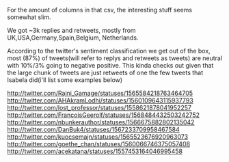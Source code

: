 For the amount of columns in that csv, the interesting stuff seems somewhat slim.

We got ~3k replies and retweets, mostly from UK,USA,Germany,Spain,Belgium, Netherlands.

According to the twitter's sentiment classification we get out of the box, most (87%) of tweets(will refer to replys and retweets as tweets) are neutral with 10%/3% going to negative positive. This kinda checks out given that the large chunk of tweets are just retweets of one the few tweets that Isabela did(i'll list some examples below)


http://twitter.com/Rajni_Gamage/statuses/1565584218763464705
http://twitter.com/AHAkramLodhi/statuses/1560109643115937793
http://twitter.com/lost_professor/statuses/1558621878041952257
http://twitter.com/FrancoisGeerolf/statuses/1568484432503242752
http://twitter.com/nbunkerauthor/statuses/1566675882802135042
http://twitter.com/DanBuk4/statuses/1567233709958467584
http://twitter.com/kuocsemajn/statuses/1565523676920963073
http://twitter.com/goethe_chan/statuses/1560066746375057408
http://twitter.com/acekatana/statuses/1557453164046995458
